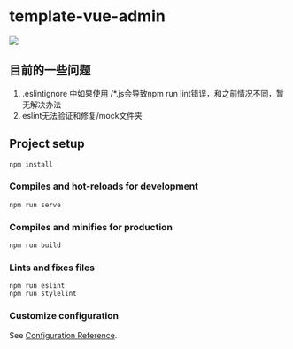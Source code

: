 # template-vue-admin

<a href="https://996.icu"><img src="https://img.shields.io/badge/link-996.icu-red.svg"></a>

## 目前的一些问题
1. .eslintignore 中如果使用 /*.js会导致npm run lint错误，和之前情况不同，暂无解决办法
2. eslint无法验证和修复/mock文件夹


## Project setup
```
npm install
```

### Compiles and hot-reloads for development
```
npm run serve
```

### Compiles and minifies for production
```
npm run build
```

### Lints and fixes files
```
npm run eslint
npm run stylelint
```

### Customize configuration
See [Configuration Reference](https://cli.vuejs.org/config/).

